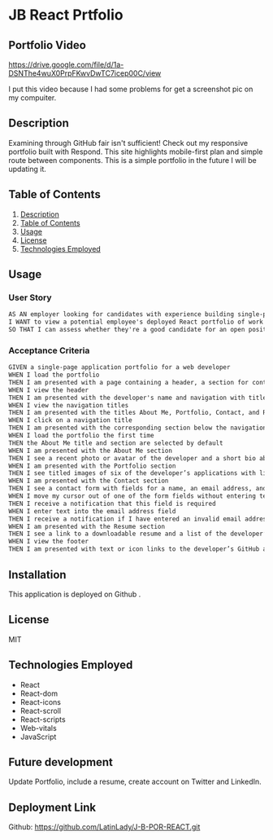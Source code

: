 # JB React Prtfolio

## Portfolio Video
https://drive.google.com/file/d/1a-DSNThe4wuX0PrpFKwvDwTC7icep00C/view

I put this video because I had some problems for get a screenshot pic on my compuiter.

## Description

Examining through GitHub fair isn't sufficient! Check out my responsive portfolio built with Respond. This site highlights mobile-first plan and simple route between components. This is a simple portfolio in the future I will be updating it.

## Table of Contents
1. [Description](#description)
2. [Table of Contents](#table-of-contents)
3. [Usage](#usage)
4. [License](#license)
5. [Technologies Employed](#technologies-employed)


## Usage
### User Story

```md
AS AN employer looking for candidates with experience building single-page applications
I WANT to view a potential employee's deployed React portfolio of work samples
SO THAT I can assess whether they're a good candidate for an open position
```

### Acceptance Criteria 

```md
GIVEN a single-page application portfolio for a web developer
WHEN I load the portfolio
THEN I am presented with a page containing a header, a section for content, and a footer
WHEN I view the header
THEN I am presented with the developer's name and navigation with titles corresponding to different sections of the portfolio
WHEN I view the navigation titles
THEN I am presented with the titles About Me, Portfolio, Contact, and Resume, and the title corresponding to the current section is highlighted
WHEN I click on a navigation title
THEN I am presented with the corresponding section below the navigation without the page reloading and that title is highlighted
WHEN I load the portfolio the first time
THEN the About Me title and section are selected by default
WHEN I am presented with the About Me section
THEN I see a recent photo or avatar of the developer and a short bio about them
WHEN I am presented with the Portfolio section
THEN I see titled images of six of the developer’s applications with links to both the deployed applications and the corresponding GitHub repository
WHEN I am presented with the Contact section
THEN I see a contact form with fields for a name, an email address, and a message
WHEN I move my cursor out of one of the form fields without entering text
THEN I receive a notification that this field is required
WHEN I enter text into the email address field
THEN I receive a notification if I have entered an invalid email address
WHEN I am presented with the Resume section
THEN I see a link to a downloadable resume and a list of the developer’s proficiencies
WHEN I view the footer
THEN I am presented with text or icon links to the developer’s GitHub and LinkedIn profiles, and their profile on a third platform (Stack Overflow, Twitter) 
```

## Installation
This application is deployed on Github .


## License
MIT


## Technologies Employed
* React
* React-dom
* React-icons
* React-scroll
* React-scripts
* Web-vitals
* JavaScript

## Future development 

Update Portfolio, include a resume, create account on Twitter and LinkedIn.


## Deployment Link

Github: https://github.com/LatinLady/J-B-POR-REACT.git

